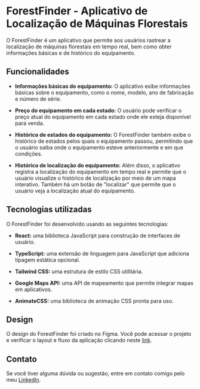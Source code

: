 # ForestFinder - Aplicativo de Localização de Máquinas Florestais

O ForestFinder é um aplicativo que permite aos usuários rastrear a localização de máquinas florestais em tempo real, bem como obter informações básicas e de histórico do equipamento.

## Funcionalidades

- **Informações básicas do equipamento:** O aplicativo exibe informações básicas sobre o equipamento, como o nome, modelo, ano de fabricação e número de série.

- **Preço do equipamento em cada estado:** O usuário pode verificar o preço atual do equipamento em cada estado onde ele esteja disponível para venda.

- **Histórico de estados do equipamento:** O ForestFinder também exibe o histórico de estados pelos quais o equipamento passou, permitindo que o usuário saiba onde o equipamento esteve anteriormente e em que condições.

- **Histórico de localização do equipamento:** Além disso, o aplicativo registra a localização do equipamento em tempo real e permite que o usuário visualize o histórico de localização por meio de um mapa interativo. Também há um botão de "localizar" que permite que o usuário veja a localização atual do equipamento.

## Tecnologias utilizadas

O ForestFinder foi desenvolvido usando as seguintes tecnologias:

- **React:** uma biblioteca JavaScript para construção de interfaces de usuário.

- **TypeScript:** uma extensão de linguagem para JavaScript que adiciona tipagem estática opcional.

- **Tailwind CSS:** uma estrutura de estilo CSS utilitária.

- **Google Maps API:** uma API de mapeamento que permite integrar mapas em aplicativos.

- **AnimateCSS:** uma biblioteca de animação CSS pronta para uso.

## Design

O design do ForestFinder foi criado no Figma. Você pode acessar o projeto e verificar o layout e fluxo da aplicação clicando neste [link](https://www.figma.com/file/LPoPVXaXkBwfX3qNbCmkcw/Untitled?node-id=0-1&t=ZisgbdEuamLYcaDq-0).

## Contato

Se você tiver alguma dúvida ou sugestão, entre em contato comigo pelo meu [LinkedIn](https://www.linkedin.com/in/pedrofeitosa97/).
